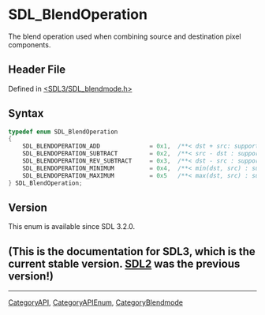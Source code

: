 # SDL_BlendOperation

The blend operation used when combining source and destination pixel components.

## Header File

Defined in [<SDL3/SDL_blendmode.h>](https://github.com/libsdl-org/SDL/blob/main/include/SDL3/SDL_blendmode.h)

## Syntax

```c
typedef enum SDL_BlendOperation
{
    SDL_BLENDOPERATION_ADD              = 0x1,  /**< dst + src: supported by all renderers */
    SDL_BLENDOPERATION_SUBTRACT         = 0x2,  /**< src - dst : supported by D3D, OpenGL, OpenGLES, and Vulkan */
    SDL_BLENDOPERATION_REV_SUBTRACT     = 0x3,  /**< dst - src : supported by D3D, OpenGL, OpenGLES, and Vulkan */
    SDL_BLENDOPERATION_MINIMUM          = 0x4,  /**< min(dst, src) : supported by D3D, OpenGL, OpenGLES, and Vulkan */
    SDL_BLENDOPERATION_MAXIMUM          = 0x5   /**< max(dst, src) : supported by D3D, OpenGL, OpenGLES, and Vulkan */
} SDL_BlendOperation;
```

## Version

This enum is available since SDL 3.2.0.

## (This is the documentation for SDL3, which is the current stable version. [SDL2](https://wiki.libsdl.org/SDL2/) was the previous version!)



----
[CategoryAPI](CategoryAPI), [CategoryAPIEnum](CategoryAPIEnum), [CategoryBlendmode](CategoryBlendmode)

